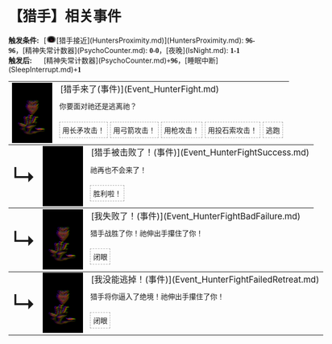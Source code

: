 # 【猎手】相关事件  
<div style="display: inline-block;width:70px; "><b>触发条件: </b></div>[<div style="width:20px;display:inline-block;text-align:center"><img decoding="async" src="Sprite/HunterProximity.png" href="a.md" style="max-width:20px;max-height:20px;"></div>[猎手接近](HuntersProximity.md)](HuntersProximity.md): <span style="font-family:ui-monospace"><b>96-96</b></span>，[精神失常计数器](PsychoCounter.md): <span style="font-family:ui-monospace"><b>0-0</b></span>，[夜晚](IsNight.md): <span style="font-family:ui-monospace"><b>1-1</b></span><br><div style="display: inline-block;width:70px; "><b>触发后: </b></div>[精神失常计数器](PsychoCounter.md)<span style="font-family:ui-monospace"><b>+96</b></span>，[睡眠中断](SleepInterrupt.md)<span style="font-family:ui-monospace"><b>+1</b></span>  
<div class="" style="width:800px;margin-bottom:-15px;"><table><tr style="height:10px"><td rowspan=3 style="width:80px"><div class="gamecard" style="width:80px; height:120px;"><a href="Event_HunterFight.md" style="color:black"><img decoding="async" src="Sprite/Hunter.png" class="cardimage" style="max-width:80px;max-height:120px;"></a></div></td><td style="font-size: 1.2em">[猎手来了(事件)](Event_HunterFight.md)</td></tr><tr><td>你要面对祂还是逃离祂？</td></tr><tr><td><div style="display:inline-block"><div style="margin-right:5px;padding:5px;border:1px dashed darkgray;display: inline-block">用长矛攻击！</div><div style="margin-right:5px;padding:5px;border:1px dashed darkgray;display: inline-block">用弓箭攻击！</div><div style="margin-right:5px;padding:5px;border:1px dashed darkgray;display: inline-block">用枪攻击！</div><div style="margin-right:5px;padding:5px;border:1px dashed darkgray;display: inline-block">用投石索攻击！</div><div style="margin-right:5px;padding:5px;border:1px dashed darkgray;display: inline-block">逃跑</div></div></td></tr></table></div><div class="" style="width:800px;margin-bottom:-15px;"><table><tr style="height:10px"><td rowspan=3 style="width:45px"><font size=50>↳</font></td><td rowspan=3 style="width:80px"><div class="gamecard" style="width:80px; height:120px;"><a href="Event_HunterFightSuccess.md" style="color:black"><img decoding="async" src="Sprite/Darkness.png" class="cardimage" style="max-width:80px;max-height:120px;"></a></div></td><td style="font-size: 1.2em">[猎手被击败了！(事件)](Event_HunterFightSuccess.md)</td></tr><tr><td>祂再也不会来了！</td></tr><tr><td><div style="display:inline-block"><div style="margin-right:5px;padding:5px;border:1px dashed darkgray;display: inline-block">胜利啦！</div></div></td></tr></table></div><div class="" style="width:800px;margin-bottom:-15px;"><table><tr style="height:10px"><td rowspan=3 style="width:45px"><font size=50>↳</font></td><td rowspan=3 style="width:80px"><div class="gamecard" style="width:80px; height:120px;"><a href="Event_HunterFightBadFailure.md" style="color:black"><img decoding="async" src="Sprite/Hunter.png" class="cardimage" style="max-width:80px;max-height:120px;"></a></div></td><td style="font-size: 1.2em">[我失败了！(事件)](Event_HunterFightBadFailure.md)</td></tr><tr><td>猎手战胜了你！祂伸出手攥住了你！</td></tr><tr><td><div style="display:inline-block"><div style="margin-right:5px;padding:5px;border:1px dashed darkgray;display: inline-block">闭眼</div></div></td></tr></table></div><div class="" style="width:800px;margin-bottom:-15px;"><table><tr style="height:10px"><td rowspan=3 style="width:45px"><font size=50>↳</font></td><td rowspan=3 style="width:80px"><div class="gamecard" style="width:80px; height:120px;"><a href="Event_HunterFightFailedRetreat.md" style="color:black"><img decoding="async" src="Sprite/Hunter.png" class="cardimage" style="max-width:80px;max-height:120px;"></a></div></td><td style="font-size: 1.2em">[我没能逃掉！(事件)](Event_HunterFightFailedRetreat.md)</td></tr><tr><td>猎手将你逼入了绝境！祂伸出手攥住了你！</td></tr><tr><td><div style="display:inline-block"><div style="margin-right:5px;padding:5px;border:1px dashed darkgray;display: inline-block">闭眼</div></div></td></tr></table></div><hr>  


<script>document.title="猎手(事件组) - 卡牌生存百科 Card Survival Wiki";</script>